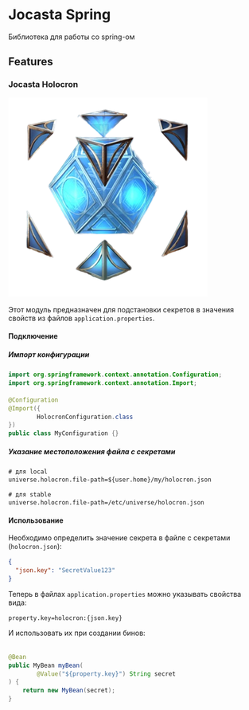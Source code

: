 # Jocasta Spring 

Библиотека для работы со spring-ом

## Features

### Jocasta Holocron

![](assets/holocron.webp)

Этот модуль предназначен для подстановки секретов
в значения свойств из файлов `application.properties`.

#### Подключение

##### Импорт конфигурации

```java
import org.springframework.context.annotation.Configuration;
import org.springframework.context.annotation.Import;

@Configuration
@Import({
        HolocronConfiguration.class
})
public class MyConfiguration {}
```

##### Указание местоположения файла с секретами

```properties
# для local
universe.holocron.file-path=${user.home}/my/holocron.json
```

```properties
# для stable
universe.holocron.file-path=/etc/universe/holocron.json
```

#### Использование

Необходимо определить значение секрета в файле с
секретами (`holocron.json`):

```json
{
  "json.key": "SecretValue123"
}
```

Теперь в файлах `application.properties` можно
указывать свойства вида:

```properties
property.key=holocron:{json.key}
```

И использовать их при создании бинов:

```java

@Bean
public MyBean myBean(
        @Value("${property.key}") String secret
) {
    return new MyBean(secret);
}
```
